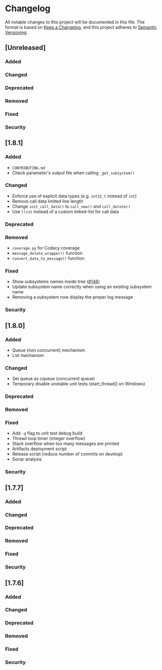 # Changelog
All notable changes to this project will be documented in this file.
The format is based on [Keep a Changelog](https://keepachangelog.com/en/1.0.0/),
and this project adheres to [Semantic Versioning](https://semver.org/spec/v2.0.0.html).

## [Unreleased]
### Added
### Changed
### Deprecated
### Removed
### Fixed
### Security

## [1.8.1]
### Added
* `CONTRIBUTING.md`
* Check parameter's output file when calling `_get_subsystem()`
### Changed
* Enforce use of explicit data types (e.g. `int32_t` instead of `int`)
* Remove call data limited line length
* Change `init_call_data()` to `call_new()` and `call_delete()`
* Use `llist` instead of a custom linked-list for call data
### Deprecated
### Removed
* `coverage.py` for Codacy coverage
* `message_delete_wrapper()` function
* `convert_data_to_message()` function
### Fixed
* Show subsystems names inside tree ([#146](https://github.com/naccyde/yall/issues/176))
* Update subsystem name correctly when using an existing subsystem name
* Removing a subsystem now display the proper log message
### Security

## [1.8.0]
### Added
* Queue (non concurrent) mechanism
* List mechanism
### Changed
* Set queue as cqueue (concurrent queue)
* Temporary disable unstable unit tests  (start_thread() on Windows)
### Deprecated
### Removed
### Fixed
* Add `-g` flag to unit test debug build
* Thread loop timer (integer overflow)
* Stack overflow when too many messages are printed
* Artifacts deployment script
* Release script (reduce number of commits on develop)
* Sonar analysis
### Security

## [1.7.7]
### Added
### Changed
### Deprecated
### Removed
### Fixed
### Security

## [1.7.6]
### Added
### Changed
### Deprecated
### Removed
### Fixed
### Security
